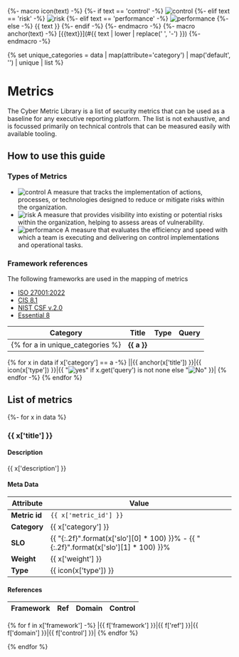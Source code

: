 {%- macro icon(text) -%}
    {%- if text == 'control' -%}
        ![control](https://img.shields.io/badge/CONTROL-0000F0)
    {%- elif text == 'risk' -%}
        ![risk](https://img.shields.io/badge/RISK-c00000)
    {%- elif text == 'performance' -%}
        ![performance](https://img.shields.io/badge/PERFORMANCE-0F00)
    {%- else -%}
        {{ text }}
    {%- endif -%}
{%- endmacro -%}
{%- macro anchor(text) -%}
    [{{text}}](#{{ text | lower | replace(' ', '-') }})
{%- endmacro -%}

{% set unique_categories = data | map(attribute='category') | map('default', '') | unique | list %}

# Metrics

The Cyber Metric Library is a list of security metrics that can be used as a baseline for any executive reporting platform.  The list is not exhaustive, and is focussed primarily on technical controls that can be measured easily with available tooling.

## How to use this guide

### Types of Metrics

* ![control](https://img.shields.io/badge/CONTROL-0000F0) A measure that tracks the implementation of actions, processes, or technologies designed to reduce or mitigate risks within the organization.
* ![risk](https://img.shields.io/badge/RISK-c00000) A measure that provides visibility into existing or potential risks within the organization, helping to assess areas of vulnerability.
* ![performance](https://img.shields.io/badge/PERFORMANCE-0F00) A measure that evaluates the efficiency and speed with which a team is executing and delivering on control implementations and operational tasks.

### Framework references

The following frameworks are used in the mapping of metrics

* [ISO 27001:2022](https://www.iso.org/standard/27001)
* [CIS 8.1](https://www.cisecurity.org/controls/v8-1)
* [NIST CSF v.2.0](https://csf.tools/reference/nist-cybersecurity-framework/v2-0/)
* [Essential 8](https://www.cyber.gov.au/resources-business-and-government/essential-cyber-security/essential-eight)

|**Category**|**Title**|**Type**|**Query**|
|--|--|--|--|
{% for a in unique_categories %}|**{{ a }}**|||||
{% for x in data if x['category'] == a -%}
||{{ anchor(x['title']) }}|{{ icon(x['type']) }}|{{ "![yes](https://img.shields.io/badge/YES-00F0)" if x.get('query') is not none else "![No](https://img.shields.io/badge/NO-00F)" }}|
{% endfor -%}
{% endfor %}

## List of metrics

{%- for x in data %}
### {{ x['title'] }}

#### Description

{{ x['description'] }}

#### Meta Data

| Attribute | Value |
|-----------|-------|
|**Metric id**|`{{ x['metric_id'] }}`|
|**Category**|{{ x['category'] }}|
|**SLO**|{{ "{:.2f}".format(x['slo'][0] * 100) }}% - {{ "{:.2f}".format(x['slo'][1] * 100) }}%|
|**Weight**|{{ x['weight'] }}|
|**Type**|{{ icon(x['type']) }}

#### References

|**Framework**|**Ref**|**Domain**|**Control**|
|--|--|--|--|
{% for f in x['framework'] -%}
|{{ f['framework'] }}|{{ f['ref'] }}|{{ f['domain'] }}|{{ f['control'] }}|
{% endfor %}


{% endfor %}
